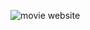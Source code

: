 ![movie website](https://user-images.githubusercontent.com/75903935/198702008-58357f4d-0629-4f99-aecc-8c441b120a0f.png)
